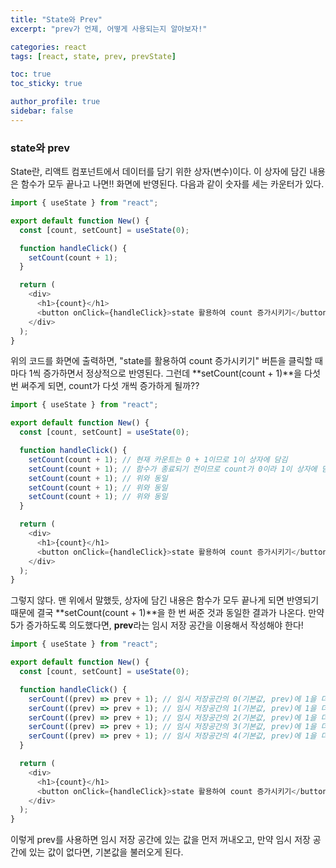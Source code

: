 ```yaml
---
title: "State와 Prev"
excerpt: "prev가 언제, 어떻게 사용되는지 알아보자!"

categories: react
tags: [react, state, prev, prevState]

toc: true
toc_sticky: true

author_profile: true
sidebar: false
---
```


### state와 prev

State란, 리액트 컴포넌트에서 데이터를 담기 위한 상자(변수)이다. 이 상자에 담긴 내용은 함수가 모두 끝나고 나면!! 화면에 반영된다. 다음과 같이 숫자를 세는 카운터가 있다.

```javascript
import { useState } from "react";

export default function New() {
  const [count, setCount] = useState(0);

  function handleClick() {
    setCount(count + 1);
  }

  return (
    <div>
      <h1>{count}</h1>
      <button onClick={handleClick}>state 활용하여 count 증가시키기</button>
    </div>
  );
}
```

위의 코드를 화면에 출력하면, "state를 활용하여 count 증가시키기" 버튼을 클릭할 때마다 1씩 증가하면서 정상적으로 반영된다. 그런데 **setCount(count + 1)**을 다섯 번 써주게 되면, count가 다섯 개씩 증가하게 될까??

```javascript
import { useState } from "react";

export default function New() {
  const [count, setCount] = useState(0);

  function handleClick() {
    setCount(count + 1); // 현재 카운트는 0 + 1이므로 1이 상자에 담김
    setCount(count + 1); // 함수가 종료되기 전이므로 count가 0이라 1이 상자에 담김
    setCount(count + 1); // 위와 동일
    setCount(count + 1); // 위와 동일
    setCount(count + 1); // 위와 동일
  }

  return (
    <div>
      <h1>{count}</h1>
      <button onClick={handleClick}>state 활용하여 count 증가시키기</button>
    </div>
  );
}
```

그렇지 않다. 맨 위에서 말했듯, 상자에 담긴 내용은 함수가 모두 끝나게 되면 반영되기 때문에 결국 **setCount(count + 1)**을 한 번 써준 것과 동일한 결과가 나온다. 만약 5가 증가하도록 의도했다면, **prev**라는 임시 저장 공간을 이용해서 작성해야 한다!

```javascript
import { useState } from "react";

export default function New() {
  const [count, setCount] = useState(0);

  function handleClick() {
    serCount((prev) => prev + 1); // 임시 저장공간의 0(기본값, prev)에 1을 더한 결과인 1이 상자에 담김
    serCount((prev) => prev + 1); // 임시 저장공간의 1(기본값, prev)에 1을 더한 결과인 2이 상자에 담김
    serCount((prev) => prev + 1); // 임시 저장공간의 2(기본값, prev)에 1을 더한 결과인 3이 상자에 담김
    serCount((prev) => prev + 1); // 임시 저장공간의 3(기본값, prev)에 1을 더한 결과인 4가 상자에 담김
    serCount((prev) => prev + 1); // 임시 저장공간의 4(기본값, prev)에 1을 더한 결과인 5가 상자에 담김
  }

  return (
    <div>
      <h1>{count}</h1>
      <button onClick={handleClick}>state 활용하여 count 증가시키기</button>
    </div>
  );
}
```

이렇게 prev를 사용하면 임시 저장 공간에 있는 값을 먼저 꺼내오고, 만약 임시 저장 공간에 있는 값이 없다면, 기본값을 불러오게 된다.
